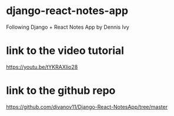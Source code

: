 # django-react-notes-app
Following Django + React Notes App by Dennis Ivy

# link to the video tutorial
https://youtu.be/tYKRAXIio28

# link to the github repo
https://github.com/divanov11/Django-React-NotesApp/tree/master

